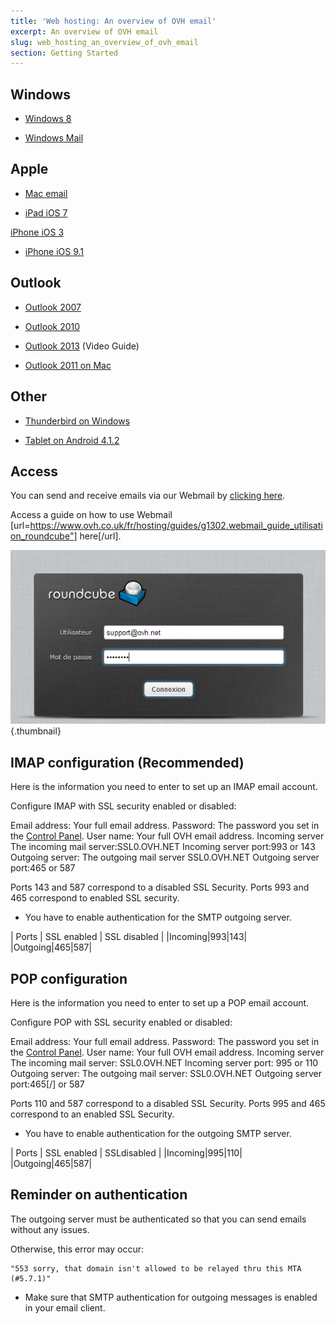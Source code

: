```yaml
---
title: 'Web hosting: An overview of OVH email'
excerpt: An overview of OVH email
slug: web_hosting_an_overview_of_ovh_email
section: Getting Started
---
```



## Windows

- [Windows 8](https://www.ovh.co.uk/fr/hosting/guides/g1281.mail_mutualise_guide_configuration_sous_windows_8)

- [Windows Mail](https://www.ovh.co.uk/fr/hosting/guides/g1300.mail_mutualise_guide_configuration_windows_mail)




## Apple

- [Mac email](https://www.ovh.co.uk/fr/hosting/guides/g1287.mail_mutualise_guide_configuration_mail_de_mac)

- [iPad iOS 7](https://www.ovh.co.uk/hosting/guides/g1348.mail_mutualise_guide_configuration_sous_ipad_ios_7)

[iPhone iOS 3](https://www.ovh.co.uk/fr/hosting/guides/g1296.mail_mutualise_guide_configuration_iphone_ios_3)

- [iPhone iOS 9.1](https://www.ovh.co.uk/fr/hosting/guides/g2004.mail_mutualise_guide_configuration_iphone_ios_91)




## Outlook

- [Outlook 2007](https://www.ovh.co.uk/fr/hosting/guides/g1298.mail_mutualise_guide_configuration_outlook_2007)

- [Outlook 2010](https://www.ovh.co.uk/fr/hosting/guides/g1299.mail_mutualise_guide_configuration_outlook_2010)

- [Outlook 2013](https://www.ovh.co.uk/fr/hosting/guides/g1286.mail_mutualise_guide_configuration_outlook_2013) (Video Guide)

- [Outlook 2011 on Mac](https://www.ovh.co.uk/fr/hosting/guides/g1345.mail_mutualise_guide_configuration_outlook_2011_sur_mac)




## Other

- [Thunderbird on Windows](https://www.ovh.co.uk/fr/hosting/guides/g1297.mail_mutualise_guide_de_configuration_pour_thunderbird)

- [Tablet on Android 4.1.2](https://www.ovh.co.uk/fr/hosting/guides/g1283.mail_mutualise_guide_configuration_sous_tablette_android_412)




## Access
You can send and receive emails via our Webmail by [clicking here](https://ssl0.ovh.net/en/:).

Access a guide on how to use Webmail [url=https://www.ovh.co.uk/fr/hosting/guides/g1302.webmail_guide_utilisation_roundcube"]
here[/url].

![](images/img_2007.jpg){.thumbnail}


## IMAP configuration (Recommended)
Here is the information you need to enter to set up an IMAP email account.

Configure IMAP with SSL security enabled or disabled: 

Email address: Your full email address.
Password: The password you set in the [Control Panel](https://www.ovh.com/manager/web/login.html).
User name: Your full OVH email address.
Incoming server The incoming mail server:SSL0.OVH.NET
Incoming server port:993 or 143
Outgoing server: The outgoing mail server SSL0.OVH.NET
Outgoing server port:465 or 587

Ports 143 and 587 correspond to a disabled SSL Security.
Ports 993 and 465 correspond to enabled SSL security. 


- You have to enable authentication for the SMTP outgoing server.


| Ports | SSL
enabled | SSL
disabled |
|Incoming|993|143|
|Outgoing|465|587|




## POP configuration
Here is the information you need to enter to set up a POP email account.

Configure POP with SSL security enabled or disabled: 

Email address: Your full email address.
Password: The password you set in the [Control Panel](https://www.ovh.com/manager/web/login.html).
User name: Your full OVH email address.
Incoming server The incoming mail server: SSL0.OVH.NET
Incoming server port: 995 or 110
Outgoing server: The outgoing mail server: SSL0.OVH.NET
Outgoing server port:465[/] or 587

Ports 110 and 
587 correspond to a disabled SSL Security.
Ports 995 and 465 correspond to an enabled SSL Security.


- You have to enable authentication for the outgoing SMTP server.


| Ports | SSL
enabled | SSLdisabled |
|Incoming|995|110|
|Outgoing|465|587|




## Reminder on authentication
The outgoing server must be authenticated so that you can send emails without any issues.

Otherwise, this error may occur:


```
"553 sorry, that domain isn't allowed to be relayed thru this MTA (#5.7.1)"
```



- Make sure that SMTP authentication for outgoing messages is enabled in your email client.



